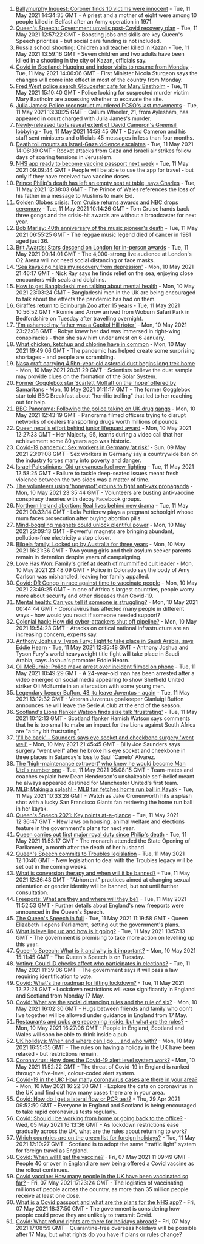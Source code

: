 1. [Ballymurphy Inquest: Coroner finds 10 victims were innocent](https://www.bbc.co.uk/news/uk-northern-ireland-56986784) - Tue, 11 May 2021 14:34:35 GMT - A priest and a mother of eight were among 10 people killed in Belfast after an Army operation in 1971.
2. [Queen's Speech: Government unveils post-Covid recovery plan](https://www.bbc.co.uk/news/uk-politics-57071636) - Tue, 11 May 2021 12:57:22 GMT - Boosting jobs and skills are key Queen's Speech priorities - but social care funding is not included.
3. [Russia school shooting: Children and teacher killed in Kazan](https://www.bbc.co.uk/news/world-europe-57069589) - Tue, 11 May 2021 13:59:16 GMT - Seven children and two adults have been killed in a shooting in the city of Kazan, officials say.
4. [Covid in Scotland: Hugging and indoor visits to resume from Monday](https://www.bbc.co.uk/news/uk-scotland-57070970) - Tue, 11 May 2021 14:06:06 GMT - First Minister Nicola Sturgeon says the changes will come into effect in most of the country from Monday.
5. [Fred West police search Gloucester cafe for Mary Bastholm](https://www.bbc.co.uk/news/uk-england-gloucestershire-57070279) - Tue, 11 May 2021 15:10:40 GMT - Police looking for suspected murder victim Mary Bastholm are assessing whether to excavate the site.
6. [Julia James: Police reconstruct murdered PCSO's last movements](https://www.bbc.co.uk/news/uk-england-kent-57068647) - Tue, 11 May 2021 13:30:25 GMT - Callum Wheeler, 21, from Aylesham, has appeared in court charged with Julia James's murder.
7. [Newly-released texts reveal extent of David Cameron's Greensill lobbying](https://www.bbc.co.uk/news/uk-politics-57074690) - Tue, 11 May 2021 14:58:45 GMT - David Cameron and his staff sent ministers and officials 45 messages in less than four months.
8. [Death toll mounts as Israel-Gaza violence escalates](https://www.bbc.co.uk/news/world-middle-east-57066275) - Tue, 11 May 2021 14:06:39 GMT - Rocket attacks from Gaza and Israeli air strikes follow days of soaring tensions in Jerusalem.
9. [NHS app ready to become vaccine passport next week](https://www.bbc.co.uk/news/technology-57070185) - Tue, 11 May 2021 09:09:44 GMT - People will be able to use the app for travel - but only if they have received two vaccine doses.
10. [Prince Philip's death has left an empty seat at table, says Charles](https://www.bbc.co.uk/news/uk-57068899) - Tue, 11 May 2021 12:38:03 GMT - The Prince of Wales references the loss of his father in a message to Muslims to mark Eid.
11. [Golden Globes crisis: Tom Cruise returns awards and NBC drops ceremony](https://www.bbc.co.uk/news/world-us-canada-57065562) - Tue, 11 May 2021 10:14:26 GMT - Tom Cruise hands back three gongs and the crisis-hit awards are without a broadcaster for next year.
12. [Bob Marley: 40th anniversary of the music pioneer's death](https://www.bbc.co.uk/news/in-pictures-57022757) - Tue, 11 May 2021 06:55:25 GMT - The reggae music legend died of cancer in 1981 aged just 36.
13. [Brit Awards: Stars descend on London for in-person awards](https://www.bbc.co.uk/news/entertainment-arts-57059652) - Tue, 11 May 2021 00:14:01 GMT - The 4,000-strong live audience at London's O2 Arena will not need social distancing or face masks.
14. ['Sea kayaking helps my recovery from depression'](https://www.bbc.co.uk/news/uk-scotland-glasgow-west-56979424) - Mon, 10 May 2021 21:46:17 GMT - Nick Ray says he finds relief on the sea, enjoying close encounters with seals and dolphins.
15. [How to get Bangladeshi men talking about mental health](https://www.bbc.co.uk/news/health-57059479) - Mon, 10 May 2021 23:03:24 GMT - Bangladeshi men in the UK are being encouraged to talk about the effects the pandemic has had on them.
16. [Giraffes return to Edinburgh Zoo after 15 years](https://www.bbc.co.uk/news/uk-scotland-edinburgh-east-fife-57071464) - Tue, 11 May 2021 10:56:52 GMT - Ronnie and Arrow arrived from Woburn Safari Park in Bedfordshire on Tuesday after travelling overnight.
17. ['I'm ashamed my father was a Capitol Hill rioter'](https://www.bbc.co.uk/news/world-us-canada-57022923) - Mon, 10 May 2021 23:22:08 GMT - Robyn knew her dad was immersed in right-wing conspiracies - then she saw him under arrest on 6 January.
18. [What chicken, ketchup and chlorine have in common](https://www.bbc.co.uk/news/world-us-canada-57029542) - Mon, 10 May 2021 19:49:06 GMT - The pandemic has helped create some surprising shortages - and people are scrambling.
19. [Nasa craft carrying 4.5bn-year-old asteroid dust begins long trek home](https://www.bbc.co.uk/news/world-us-canada-57065381) - Mon, 10 May 2021 20:31:29 GMT - Scientists believe the dust sample may provide clues on the formation of the Solar System.
20. [Former Gogglebox star Scarlett Moffatt on the 'hope' offered by Samaritans](https://www.bbc.co.uk/news/uk-57030285) - Mon, 10 May 2021 01:11:17 GMT - The former Gogglebox star told BBC Breakfast about "horrific trolling" that led to her reaching out for help.
21. [BBC Panorama: Following the police taking on UK drug gangs](https://www.bbc.co.uk/news/uk-57058635) - Mon, 10 May 2021 12:43:19 GMT - Panorama filmed officers trying to disrupt networks of dealers transporting drugs worth millions of pounds.
22. [Queen recalls effort behind junior lifeguard award](https://www.bbc.co.uk/news/uk-57052091) - Mon, 10 May 2021 12:27:33 GMT - Her Majesty, 95, learns during a video call that her achievement some 80 years ago was historic.
23. [Covid-19 pandemic: Sex workers in Germany 'at risk'](https://www.bbc.co.uk/news/world-europe-57029723) - Sun, 09 May 2021 23:01:08 GMT - Sex workers in Germany say a countrywide ban on the industry forces many into poverty and danger.
24. [Israel-Palestinians: Old grievances fuel new fighting](https://www.bbc.co.uk/news/world-middle-east-57074460) - Tue, 11 May 2021 12:58:25 GMT - Failure to tackle deep-seated issues meant fresh violence between the two sides was a matter of time.
25. [The volunteers using 'honeypot' groups to fight anti-vax propaganda](https://www.bbc.co.uk/news/blogs-trending-57051691) - Mon, 10 May 2021 23:35:44 GMT - Volunteers are busting anti-vaccine conspiracy theories with decoy Facebook groups.
26. [Northern Ireland abortion: Real lives behind new drama](https://www.bbc.co.uk/news/newsbeat-57013409) - Tue, 11 May 2021 00:32:14 GMT - Lola Petticrew plays a pregnant schoolgirl whose mum faces prosecution after buying abortion pills.
27. [Mind-boggling magnets could unlock plentiful power](https://www.bbc.co.uk/news/business-56843149) - Mon, 10 May 2021 23:09:13 GMT - Powerful magnets are bringing abundant, pollution-free electricity a step closer.
28. [Biloela family: Locked up by Australia for three years](https://www.bbc.co.uk/news/world-australia-56768529) - Mon, 10 May 2021 16:21:36 GMT - Two young girls and their asylum seeker parents remain in detention despite years of campaigning.
29. [Love Has Won: Family's grief at death of mummified cult leader](https://www.bbc.co.uk/news/world-us-canada-57017270) - Mon, 10 May 2021 23:48:09 GMT - Police in Colorado say the body of Amy Carlson was mishandled, leaving her family appalled.
30. [Covid: DR Congo in race against time to vaccinate people](https://www.bbc.co.uk/news/health-57028747) - Mon, 10 May 2021 23:49:25 GMT - In one of Africa's largest countries, people worry more about security and other diseases than Covid-19.
31. [Mental health: Can you tell if someone is struggling?](https://www.bbc.co.uk/news/health-57013126) - Mon, 10 May 2021 00:44:44 GMT - Coronavirus has affected many people in different ways - how would you react if someone needed support?
32. [Colonial hack: How did cyber-attackers shut off pipeline?](https://www.bbc.co.uk/news/technology-57063636) - Mon, 10 May 2021 19:54:23 GMT - Attacks on critical national infrastructure are an increasing concern, experts say.
33. [Anthony Joshua v Tyson Fury: Fight to take place in Saudi Arabia, says Eddie Hearn](https://www.bbc.co.uk/sport/boxing/57068810) - Tue, 11 May 2021 12:35:48 GMT - Anthony Joshua and Tyson Fury's world heavyweight title fight will take place in Saudi Arabia, says Joshua's promoter Eddie Hearn.
34. [Oli McBurnie: Police make arrest over incident filmed on phone](https://www.bbc.co.uk/sport/football/57068729) - Tue, 11 May 2021 10:49:29 GMT - A 24-year-old man has been arrested after a video emerged on social media appearing to show Sheffield United striker Oli McBurnie in an altercation with some young men.
35. [Legendary keeper Buffon, 43, to leave Juventus - again](https://www.bbc.co.uk/sport/football/57069136) - Tue, 11 May 2021 13:12:32 GMT - Veteran Juventus goalkeeper Gianluigi Buffon announces he will leave the Serie A club at the end of the season.
36. [Scotland's Lions flanker Watson finds size talk 'frustrating'](https://www.bbc.co.uk/sport/rugby-union/57071384) - Tue, 11 May 2021 10:12:13 GMT - Scotland flanker Hamish Watson says comments that he is too small to make an impact for the Lions against South Africa are "a tiny bit frustrating".
37. ['I'll be back' - Saunders says eye socket and cheekbone surgery 'went well'](https://www.bbc.co.uk/sport/boxing/57066305) - Mon, 10 May 2021 21:45:45 GMT - Billy Joe Saunders says surgery "went well" after he broke his eye socket and cheekbone in three places in Saturday's loss to Saul 'Canelo' Alvarez.
38. [The 'high-maintenance extrovert' who knew he would become Man Utd's number one](https://www.bbc.co.uk/sport/football/56996075) - Tue, 11 May 2021 05:08:15 GMT - Team-mates and coaches explain how Dean Henderson's unshakeable self-belief meant he always appeared destined for Manchester United's first team.
39. [MLB: Making a splash! - MLB fan fetches home run ball in Kayak](https://www.bbc.co.uk/sport/av/baseball/57071364) - Tue, 11 May 2021 10:33:28 GMT - Watch as Jake Cronenworth hits a splash shot with a lucky San Francisco Giants fan retrieving the home run ball in her kayak.
40. [Queen's Speech 2021: Key points at-a-glance](https://www.bbc.co.uk/news/uk-politics-56987630) - Tue, 11 May 2021 12:36:47 GMT - New laws on housing, animal welfare and elections feature in the government's plans for next year.
41. [Queen carries out first major royal duty since Philip's death](https://www.bbc.co.uk/news/uk-57068042) - Tue, 11 May 2021 11:53:17 GMT - The monarch attended the State Opening of Parliament, a month after the death of her husband.
42. [Queen's Speech commits to Troubles legislation](https://www.bbc.co.uk/news/uk-northern-ireland-57069455) - Tue, 11 May 2021 12:10:40 GMT - New legislation to deal with the Troubles legacy will be set out in the coming weeks.
43. [What is conversion therapy and when will it be banned?](https://www.bbc.co.uk/news/explainers-56496423) - Tue, 11 May 2021 12:36:43 GMT - "Abhorrent" practices aimed at changing sexual orientation or gender identity will be banned, but not until further consultation.
44. [Freeports: What are they and where will they be?](https://www.bbc.co.uk/news/uk-politics-55819489) - Tue, 11 May 2021 11:52:53 GMT - Further details about England's new freeports were announced in the Queen's Speech.
45. [The Queen's Speech in full](https://www.bbc.co.uk/news/uk-politics-57071775) - Tue, 11 May 2021 11:19:58 GMT - Queen Elizabeth ll opens Parliament, setting out the government's plans.
46. [What is levelling up and how is it going?](https://www.bbc.co.uk/news/56238260) - Tue, 11 May 2021 13:57:13 GMT - The government is promising to take more action on levelling up this year.
47. [Queen's Speech: What is it and why is it important?](https://www.bbc.co.uk/news/uk-politics-32816450) - Mon, 10 May 2021 15:11:45 GMT - The Queen's Speech is on Tuesday.
48. [Voting: Could ID checks affect who participates in elections?](https://www.bbc.co.uk/news/uk-politics-50044539) - Tue, 11 May 2021 11:39:06 GMT - The government says it will pass a law requiring identification to vote.
49. [Covid: What's the roadmap for lifting lockdown?](https://www.bbc.co.uk/news/explainers-52530518) - Tue, 11 May 2021 12:22:28 GMT - Lockdown restrictions will ease significantly in England and Scotland from Monday 17 May.
50. [Covid: What are the social distancing rules and the rule of six?](https://www.bbc.co.uk/news/uk-51506729) - Mon, 10 May 2021 16:02:30 GMT - Hugs between friends and family who don't live together will be allowed under guidance in England from 17 May.
51. [Restaurants and pubs are reopening inside, but what are the rules?](https://www.bbc.co.uk/news/business-52977388) - Mon, 10 May 2021 16:27:06 GMT - People in England, Scotland and Wales will soon be able to drink inside a pub.
52. [UK holidays: When and where can I go.... and who with?](https://www.bbc.co.uk/news/explainers-52646738) - Mon, 10 May 2021 16:55:35 GMT - The rules on having a holiday in the UK have been relaxed - but restrictions remain.
53. [Coronavirus: How does the Covid-19 alert level system work?](https://www.bbc.co.uk/news/explainers-52634739) - Mon, 10 May 2021 11:52:22 GMT - The threat of Covid-19 in England is ranked through a five-level, colour-coded alert system.
54. [Covid-19 in the UK: How many coronavirus cases are there in your area?](https://www.bbc.co.uk/news/uk-51768274) - Mon, 10 May 2021 16:22:30 GMT - Explore the data on coronavirus in the UK and find out how many cases there are in your area.
55. [Covid: How do I get a lateral flow or PCR test?](https://www.bbc.co.uk/news/health-51943612) - Thu, 29 Apr 2021 09:52:50 GMT - Everyone in England and Scotland is being encouraged to take rapid coronavirus tests regularly.
56. [Covid: Should I be working from home or going back to the office?](https://www.bbc.co.uk/news/business-52567567) - Wed, 05 May 2021 16:13:36 GMT - As lockdown restrictions ease gradually across the UK, what are the rules about returning to work?
57. [Which countries are on the green list for foreign holidays?](https://www.bbc.co.uk/news/explainers-52544307) - Tue, 11 May 2021 12:10:27 GMT - Scotland is to adopt the same "traffic light" system for foreign travel as England.
58. [Covid: When will I get the vaccine?](https://www.bbc.co.uk/news/health-55045639) - Fri, 07 May 2021 11:09:49 GMT - People 40 or over in England are now being offered a Covid vaccine as the rollout continues.
59. [Covid vaccine: How many people in the UK have been vaccinated so far?](https://www.bbc.co.uk/news/health-55274833) - Fri, 07 May 2021 17:23:24 GMT - The logistics of vaccinating millions of people across the country, as more than 35 million people receive at least one dose.
60. [What is a Covid passport and what are the plans for the NHS app?](https://www.bbc.co.uk/news/explainers-55718553) - Fri, 07 May 2021 18:37:50 GMT - The government is considering how people could prove they are unlikely to transmit Covid.
61. [Covid: What refund rights are there for holidays abroad?](https://www.bbc.co.uk/news/business-51615412) - Fri, 07 May 2021 17:08:59 GMT - Quarantine-free overseas holidays will be possible after 17 May, but what rights do you have if plans or rules change?
